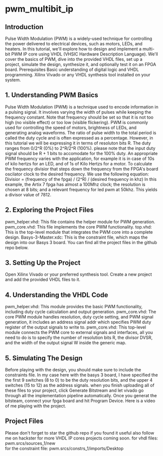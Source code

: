 # pwm_multibit_ip

## Introduction
Pulse Width Modulation (PWM) is a widely-used technique for controlling the power delivered to electrical devices, such as motors, LEDs, and heaters. In this tutorial, we'll explore how to design and implement a multi-bit PWM IP core using VHDL (VHSIC Hardware Description Language). We'll cover the basics of PWM, dive into the provided VHDL files, set up a project, simulate the design, synthesize it, and optionally test it on an FPGA board.
Prerequisites
Basic understanding of digital logic and VHDL programming.
Xilinx Vivado or any VHDL synthesis tool installed on your system.
## 1. Understanding PWM Basics
Pulse Width Modulation (PWM) is a technique used to encode information in a pulsing signal. It involves varying the width of pulses while keeping the frequency constant. Note that frequency should be set so that it is not too high (no visible effect) or too low (visible flickering). PWM is commonly used for controlling the speed of motors, brightness of LEDs, and generating analog waveforms.
The ratio of pulse width to the total period is called the duty cycle and is often expressed as a percentage. However, in this tutorial we will be expressing it in terms of resoluton bits R. The duty ranges from 0/2^R  (0%) to 2^R/2^R (100%). please note that the input duty signal should be R + 1 bits to accomodate for the 100% duty.
An appropriate PWM frequency varies with the application, for example it is in case of 10s of kilo hertzs for an LED, and of 1s of Kilo Hertzs for a motor.
To calculate the frequency divisior that steps down the frequency from the FPGA's board oscilator clock to the desired frequency. We use the following equation:
Divisior = (frequency of the fpga) / (2^R) / (desired frequency in khz)
In this example, the Artix 7 fpga has almost a 100Mhz clock; the resolution is chosen at 8 bits; and a relevant frequency for led pwm at 50khz. This yields a divisor value of 7812.
## 2. Exploring the Project Files
pwm_helper.vhd: This file contains the helper module for PWM generation.
pwm_core.vhd: This file implements the core PWM functionality.
top.vhd: This is the top-level module that integrates the PWM core into a complete design.
Basys-3-Master.xdc: This is the constraint file, which maps the design into our Basys 3 board.
You can find all the project files in the github repo below.
## 3. Setting Up the Project
Open Xilinx Vivado or your preferred synthesis tool.
Create a new project and add the provided VHDL files to it.
## 4. Understanding the VHDL Code
pwm_helper.vhd:  This module provides the basic PWM functionality, including duty cycle calculation and output generation.
pwm_core.vhd:    The core PWM module handles resolution, duty cycle setting, and PWM signal generation, it includes an address signal addr which specifies PWM duty register of the output signals to write to.
pwm_core.vhd:    This top-level module connects the PWM core to external signals and interfaces, all you need to do is to specify the number of resolution bits R, the divisor DVSR, and the width of the output signal W inside the generic map.
## 5. Simulating The Design
Before playing with the design, you should make sure to include the constraints file. In my case here with the basys 3 board, I have specified the the first 9 switches (8 to 0) to be the duty resolution bits, and the upper 4 switches (15 to 12) as the address signals. when you finish uploading all of these files to your project, click Generate Bitstream and let vivado go through all the implementation pipeline automatically. Once you generat the bitsteam, connect your fpga board and hit Program Device.
Here is a video of me playing with the project.

## Project Files
Please don't forget to star the github repo if you found it useful also follow me on hackster for more VHDL IP cores projects coming soon.
for vhdl files: pwm.srcs/sources_1/new   
for the constraint file: pwm.srcs/constrs_1/imports/Desktop

